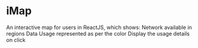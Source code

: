 # iMap

An interactive map for users in ReactJS, which shows:
Network available in regions
Data Usage represented as per the color
Display the usage details on click
